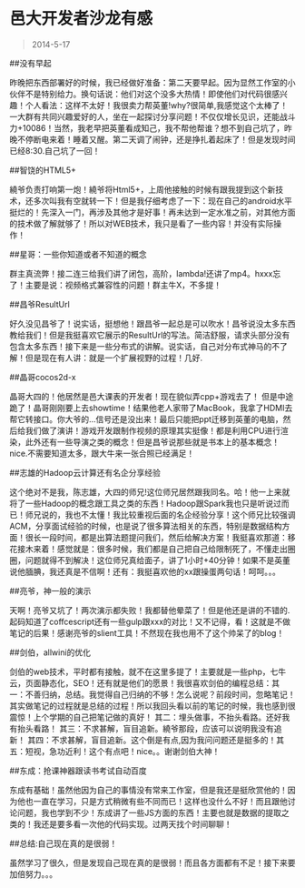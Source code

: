 
# 邑大开发者沙龙有感

>2014-5-17

##没有早起

昨晚把东西部署好的时候，我已经做好准备：第二天要早起。因为显然工作室的小伙伴不是特别给力。换句话说：他们对这个没多大热情！即使他们对代码很感兴趣！个人看法：这样不太好！我很卖力帮英董!why?很简单,我感觉这个太棒了！一大群有共同兴趣爱好的人，坐在一起探讨分享问题！不仅仅增长见识，还能战斗力+10086！当然，我老早把英董看成知己，我不帮他帮谁？想不到自己坑了，昨晚不停断电来着！睡着又醒。第二天调了闹钟，还是挣扎着起床了！但是发现时间已经8:30.自己坑了一回！

##智饶的HTML5+

繞爷负责打响第一炮！繞爷将Html5+，上周他接触的时候有跟我提到这个新技术，还多次叫我有空就转一下！但是我仔细考虑了一下：现在自己的android水平挺烂的！先深入一门，再涉及其他才是好事！再未达到一定水准之前，对其他方面的技术做了解就够了！所以对WEB技术，我只是看了一些内容！并没有实际操作！


##星哥：一些你知道或者不知道的概念

群主真流弊！接二连三给我们讲了闭包，高阶，lambda!还讲了mp4。hxxx忘了！主要是说：视频格式兼容性的问题！群主牛X，不多提！


##昌爷ResultUrl

好久没见昌爷了！说实话，挺想他！跟昌爷一起总是可以吹水！昌爷说没太多东西教给我们！但是我挺喜欢它展示的ResultUrl的写法。简洁舒服，请求头部分没有包含太多东西！接下来是一些分布式的讲解。说实话，自己对分布式神马的不了解！但是现在有人讲：就是一个扩展视野的过程！几好.


##晶哥cocos2d-x

 晶哥大四的！他居然是邑大课表的开发者！现在貌似弄cpp+游戏去了！
 但是中途跪了！晶哥刚刚要上去showtime！结果他老人家带了MacBook，我拿了HDMI去帮它转接口。你大爷的...信号还是没出来！最后只能把ppt迁移到英董的电脑，然后给我们做了演讲！游戏开发跟制作视频的原理其实挺像！都是利用CPU进行渲染，此外还有一些导演之类的概念！但是昌爷说那些就是书本上的基本概念！nice.不需要知道太多，跟大牛来一张合照已经满足！
 
 
##志雄的Hadoop云计算还有名企分享经验
 
 这个绝对不是我，陈志雄，大四的师兄!这位师兄居然跟我同名。哈！他一上来就将了一些Hadoop的概念跟工具之类的东西！Hadoop跟Spark我也只是听说过而已！师兄说的，我也不太懂！我比较重视后面的名企经验分享！这个师兄比较强调ACM，分享面试经验的时候，也是说了很多算法相关的东西，特别是数据结构方面！很长一段时间，都是出算法题提问我们，然后给解决方案！我挺喜欢那道：移花接木来着！感觉就是：很多时候，我们都是自己把自己给限制死了，不懂走出圈圈，问题就得不到解决！这位师兄真给面子，讲了1小时+40分钟！如果不是英董说他腼腆，我还真是不信啊！还有：我挺喜欢他的xx跟操蛋两句话！呵呵。。。
 
 
 ##亮爷，神一般的演示
 
 天啊！亮爷又坑了！两次演示都失败！我都替他晕菜了！但是他还是讲的不错的.起码知道了coffcescript还有一些gulp跟xxx的对比！又不记得，看！这就是不做笔记的后果！感谢亮爷的slient工具！不然现在我也用不了这个帅呆了的blog！
 
 
 ##剑伯，allwini的优化
 
 剑伯的web技术，平时都有接触，就不在这里多提了！主要就是一些php，七牛云，页面静态化，SEO！还有就是他们的愿景！我很喜欢剑伯的编程总结：其一：不善归纳，总结。我觉得自己归纳的不够！怎么说呢？前段时间，忽略笔记！其实做笔记的过程就是总结的过程！所以我回头看以前的笔记的时候，我也感到很震惊！上个学期的自己把笔记做的真好！ 其二：埋头做事，不抬头看路。还好我有抬头看路！ 其三：不求甚解，盲目追新。繞爷那段，应该可以说明我没有追新！ 其四：不求甚解，盲目追新。这个倒是有点,因为我问问题还是挺多的！其五：短视，急功近利！这个有点吧！nice。。谢谢剑伯大神！
 


##东成：抢课神器跟读书考试自动百度

东成有基础！虽然他因为自己的事情没有常来工作室，但是我还是挺欣赏他的！因为他也一直在学习，只是方式稍微有些不同而已！这样也没什么不好！而且跟他讨论问题，我也学到不少！东成讲了一些JS方面的东西！主要也就是数据的提取之类的！我还是要多看一次他的代码实现。过两天找个时间聊聊！


##总结:自己现在真的是很弱！

虽然学习了很久，但是发现自己现在真的是很弱！而且各方面都有不足！接下来要加倍努力。。。




